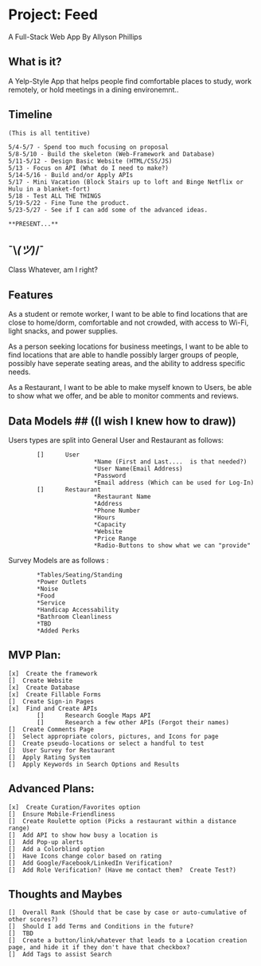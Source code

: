 # Project: Feed

A Full-Stack Web App
By
Allyson Phillips

## What is it?

A Yelp-Style App that helps people find comfortable places to study, work remotely, or hold meetings in a dining environemnt..

## Timeline

```
(This is all tentitive)

5/4-5/7 - Spend too much focusing on proposal
5/8-5/10 - Build the skeleton (Web-Framework and Database)
5/11-5/12 - Design Basic Website (HTML/CSS/JS)
5/13 - Focus on API (What do I need to make?)
5/14-5/16 - Build and/or Apply APIs
5/17 - Mini Vacation (Block Stairs up to loft and Binge Netflix or Hulu in a blanket-fort)
5/18 - Test ALL THE THINGS
5/19-5/22 - Fine Tune the product.
5/23-5/27 - See if I can add some of the advanced ideas.

**PRESENT...**
```

## ¯\\_(ツ)_/¯

Class Whatever, am I right?

## Features

As a student or remote worker, I want to be able to find locations that are close to home/dorm, comfortable and not crowded, with access to Wi-Fi, light snacks, and power supplies.

As a person seeking locations for business meetings, I want to be able to find locations that are able to handle possibly larger groups of people, possibly have seperate seating areas, and the ability to address specific needs.

As a Restaurant, I want to be able to make myself known to Users, be able to show what we offer, and be able to monitor comments and reviews.

## Data Models ## ((I wish I knew how to draw))

Users types are split into General User and Restaurant as follows:

```
        []      User
                        *Name (First and Last....  is that needed?)
                        *User Name(Email Address)
                        *Password
                        *Email address (Which can be used for Log-In)
        []      Restaurant
                        *Restaurant Name
                        *Address
                        *Phone Number
                        *Hours
                        *Capacity
                        *Website
                        *Price Range
                        *Radio-Buttons to show what we can "provide"
```

Survey Models are as follows :

```
        *Tables/Seating/Standing
        *Power Outlets
        *Noise
        *Food
        *Service
        *Handicap Accessability
        *Bathroom Cleanliness
        *TBD
        *Added Perks
```

## MVP Plan:

```
[x]  Create the framework
[]  Create Website
[x]  Create Database
[x]  Create Fillable Forms
[]  Create Sign-in Pages
[x]  Find and Create APIs
        []      Research Google Maps API
        []      Research a few other APIs (Forgot their names)
[]  Create Comments Page
[]  Select appropriate colors, pictures, and Icons for page
[]  Create pseudo-locations or select a handful to test
[]  User Survey for Restaurant
[]  Apply Rating System
[]  Apply Keywords in Search Options and Results
```

## Advanced Plans:

```
[x]  Create Curation/Favorites option
[]  Ensure Mobile-Friendliness
[]  Create Roulette option (Picks a restaurant within a distance range)
[]  Add API to show how busy a location is
[]  Add Pop-up alerts
[]  Add a Colorblind option
[]  Have Icons change color based on rating
[]  Add Google/Facebook/LinkedIn Verification?
[]  Add Role Verification? (Have me contact them?  Create Test?)
```

## Thoughts and Maybes

```
[]  Overall Rank (Should that be case by case or auto-cumulative of other scores?)
[]  Should I add Terms and Conditions in the future?
[]  TBD
[]  Create a button/link/whatever that leads to a Location creation page, and hide it if they don't have that checkbox?
[]  Add Tags to assist Search
```
